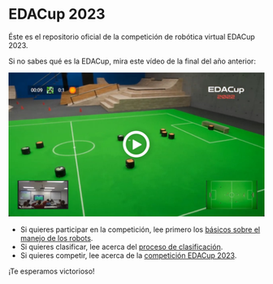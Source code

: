 # EDACup 2023

Éste es el repositorio oficial de la competición de robótica virtual EDACup 2023.

Si no sabes qué es la EDACup, mira este vídeo de la final del año anterior:

[![Final de la EDACup 2022](Images/EDACup-2022.jpg)](https://www.youtube.com/watch?v=cI3Y5UipfQc)

* Si quieres participar en la competición, lee primero los [básicos sobre el manejo de los robots](BASICS.md).
* Si quieres clasificar, lee acerca del [proceso de clasificación](CLASIFICACION.md).
* Si quieres competir, lee acerca de la [competición EDACup 2023](COMPETICION.md).

¡Te esperamos victorioso!
